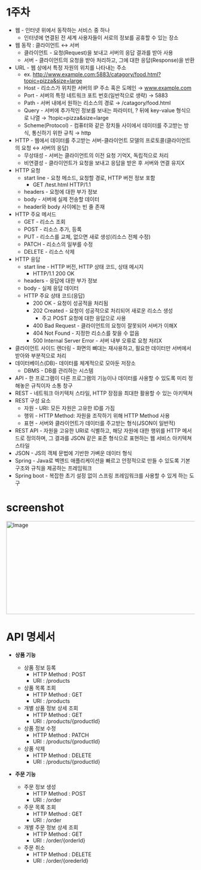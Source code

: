 # 1주차

- 웹 - 인터넷 위에서 동작하는 서비스 중 하나
    - 인터넷에 연결된 전 세계 사용자들이 서로의 정보를 공휴할 수 있는 장소
- 웹 동작 : 클라이언트 ↔ 서버
    - 클라이언트 - 요청(Request)을 보내고 서버의 응답 결과를 받아 사용
    - 서버 - 클라이언트의 요청을 받아 처리하고, 그에 대한 응답(Response)을 반환
- URL - 웹 상에서 특정 자원의 위치를 나타내는 주소
    - ex. http://www.example.com:5883/catagory/food.html?topic=pizza&size=large
    - Host - 리소스가 위치한 서버의 IP 주소 혹은 도메인 → www.example.com
    - Port - 서버의 특정 네트워크 포트 번호(일반적으로 생략) → 5883
    - Path - 서버 내에서 원하는 리소스의 경로 → /catagory/food.html
    - Query - 서버에 추가적인 정보를 보내는 파라미터, ? 뒤에 key-value 형식으로 나열 → ?topic=pizza&size=large     
    - Scheme(Protocol) - 컴퓨터와 같은 장치들 사이에서 데이터를 주고받는 방식, 통신하기 위한 규칙 → http
- HTTP - 웹에서 데이터를 주고받는 서버-클라이언트 모델의 프로토콜(클라이언트의 요청 ↔ 서버의 응답)
    - 무상태성 - 서버는 클라이언트의 이전 요청 기억X, 독립적으로 처리
    - 비연결성 - 클라이언트가 요청을 보내고 응답을 받은 후 서버와 연결 유지X
- HTTP 요청
    - start line - 요청 메소드, 요청할 경로, HTTP 버전 정보 포함
        - GET /test.html HTTP/1.1
    - headers - 요청에 대한 부가 정보
    - body - 서버에 실제 전송할 데이터
    - header와 body 사이에는 빈 줄 존재
- HTTP 주요 메서드
    - GET - 리소스 조회
    - POST - 리소스 추가, 등록
    - PUT - 리소스를 교체, 없으면 새로 생성(리소스 전체 수정)
    - PATCH - 리소스의 일부를 수정
    - DELETE - 리소스 삭제
- HTTP 응답
    - start line - HTTP 버전, HTTP 상태 코드, 상태 메시지
        - HTTP/1.1 200 OK
    - headers - 응답에 대한 부가 정보
    - body - 실제 응답 데이터
    - HTTP 주요 상태 코드(응답)
        - 200 OK - 요청이 성공적을 처리됨
        - 202 Created - 요청이 성공적으로 처리되어 새로운 리소스 생성
            - 주고 POST 요청에 대한 응답으로 사용
        - 400 Bad Request - 클라이언트의 요청이 잘못되어 서버가 이해X
        - 404 Not Found - 지정한 리소스를 찾을 수 없음
        - 500 Internal Server Error - 서버 내부 오류로 요청 처리X
- 클라이언트 사이드 렌더링 - 화면의 뼈대는 재사용하고, 필요한 데이터만 서버에서 받아와 부분적으로 처리
- 데이터베이스(DB)- 데이터를 체계적으로 모아둔 저장소
    - DBMS - DB를 관리하는 시스템
- API - 한 프로그램이 다른 프로그램의 기능이나 데이터를 사용할 수 있도록 미리 정해놓은 규칙이자 소통 창구
- REST - 네트워크 아키텍처 스타일, HTTP 장점을 최대한 활용할 수 있는 아키텍쳐
- REST 구성 요소
    - 자원 - URI: 모든 자원은 고유한 ID를 가짐
    - 행위 - HTTP Method: 자원을 조작하기 위해 HTTP Method 사용
    - 표현 - 서버와 클라이언트가 데이터를 주고받는 형식(JSON이 일반적)
- REST API - 자원을 고유한 URI로 식별하고, 해당 자원에 대한 행위를 HTTP 메서드로 정의하며, 그 결과를 JSON 같은 표준 형식으로 표현하는 웹 서비스 아키텍쳐 스타일
- JSON - JS의 객체 문법에 기반한 가벼운 데이터 형식
- Spring - Java로 벡엔드 애플리케이션을 빠르고 안정적으로 만들 수 있도록 기본 구조와 규칙을 제공하는  프레임워크
- Spring boot - 복잡한 초기 설정 없이 스프링 프레임워크를 사용할 수 있게 하는 도구

# screenshot
<img width="629" height="248" alt="Image" src="https://github.com/user-attachments/assets/97be839a-bc71-403a-bff9-8d75850c2515" />

# API 명세서
- **상품 기능**
    - 상품 정보 등록
        - HTTP Method : POST
        - URI : /products
    - 상품 목록 조회
        - HTTP Method : GET
        - URI : /products
    - 개별 상품 정보 상세 조회
        - HTTP Method : GET
        - URI : /products/{productId}
    - 상품 정보 수정
        - HTTP Method : PATCH
        - URI : /products/{productId}
    - 상품 삭제
        - HTTP Method : DELETE
        - URI : /products/{productId}

- **주문 기능**
    - 주문 정보 생성
        - HTTP Method : POST
        - URI : /order
    - 주문 목록 조회
        - HTTP Method : GET
        - URI : /order
    - 개별 주문 정보 상세 조회
        - HTTP Method : GET
        - URI : /order/{orderId}
    - 주문 취소
        - HTTP Method : DELETE
        - URI : /order/{orederId}
